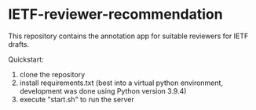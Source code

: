 # IETF-reviewer-recommendation

This repository contains the annotation app for suitable reviewers for IETF drafts.

Quickstart:
1. clone the repository
2. install requirements.txt (best into a virtual python environment, development was done using Python version 3.9.4)
3. execute "start.sh" to run the server

